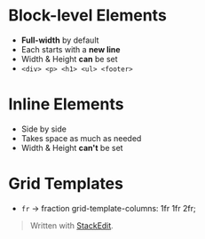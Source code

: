 # Block-level Elements

* **Full-width** by default
* Each starts with a **new line**
* Width & Height **can** be set
*  ```<div> <p> <h1> <ul> <footer>```


# Inline Elements
* Side by side
* Takes space as much as needed
* Width & Height **can't** be set

# Grid Templates
* ``fr`` → fraction
	grid-template-columns: 1fr 1fr 2fr;

> Written with [StackEdit](https://stackedit.io/).
<!--stackedit_data:
eyJoaXN0b3J5IjpbMjA4NzAyMTEzMCwtOTM1MTY3MzAyLC0xMD
M2MDkxOTcwLC0zMDc0OTgzNDVdfQ==
-->